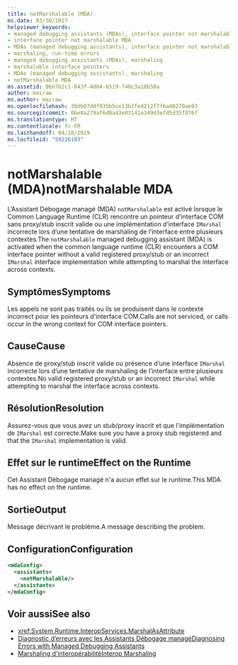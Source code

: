 ```yaml
---
title: notMarshalable (MDA)
ms.date: 03/30/2017
helpviewer_keywords:
- managed debugging assistants (MDAs), interface pointer not marshalable
- interface pointer not marshalable MDA
- MDAs (managed debugging assistants), interface pointer not marshalable
- marshaling, run-time errors
- managed debugging assistants (MDAs), marshaling
- marshalable interface pointers
- MDAs (managed debugging assistants), marshaling
- notMarshalable MDA
ms.assetid: 96e7b2c1-843f-4d64-b519-740c3a18b50a
author: mairaw
ms.author: mairaw
ms.openlocfilehash: 30db07ddf935b5ce13b1fe4212f7f6a40270ae93
ms.sourcegitcommit: 0be8a279af6d8a43e03141e349d3efd5d35f8767
ms.translationtype: HT
ms.contentlocale: fr-FR
ms.lasthandoff: 04/18/2019
ms.locfileid: "59226103"
---
```

# <a name="notmarshalable-mda"></a><span data-ttu-id="66592-102">notMarshalable (MDA)</span><span class="sxs-lookup"><span data-stu-id="66592-102">notMarshalable MDA</span></span>
<span data-ttu-id="66592-103">L’Assistant Débogage managé (MDA) `notMarshalable` est activé lorsque le Common Language Runtime (CLR) rencontre un pointeur d’interface COM sans proxy/stub inscrit valide ou une implémentation d’interface `IMarshal` incorrecte lors d’une tentative de marshaling de l’interface entre plusieurs contextes.</span><span class="sxs-lookup"><span data-stu-id="66592-103">The `notMarshalable` managed debugging assistant (MDA) is activated when the common language runtime (CLR) encounters a COM interface pointer without a valid registered proxy/stub or an incorrect `IMarshal` interface implementation while attempting to marshal the interface across contexts.</span></span>  
  
## <a name="symptoms"></a><span data-ttu-id="66592-104">Symptômes</span><span class="sxs-lookup"><span data-stu-id="66592-104">Symptoms</span></span>  
 <span data-ttu-id="66592-105">Les appels ne sont pas traités ou ils se produisent dans le contexte incorrect pour les pointeurs d'interface COM.</span><span class="sxs-lookup"><span data-stu-id="66592-105">Calls are not serviced, or calls occur in the wrong context for COM interface pointers.</span></span>  
  
## <a name="cause"></a><span data-ttu-id="66592-106">Cause</span><span class="sxs-lookup"><span data-stu-id="66592-106">Cause</span></span>  
 <span data-ttu-id="66592-107">Absence de proxy/stub inscrit valide ou présence d’une interface `IMarshal` incorrecte lors d’une tentative de marshaling de l’interface entre plusieurs contextes.</span><span class="sxs-lookup"><span data-stu-id="66592-107">No valid registered proxy/stub or an incorrect `IMarshal` while attempting to marshal the interface across contexts.</span></span>  
  
## <a name="resolution"></a><span data-ttu-id="66592-108">Résolution</span><span class="sxs-lookup"><span data-stu-id="66592-108">Resolution</span></span>  
 <span data-ttu-id="66592-109">Assurez-vous que vous avez un stub/proxy inscrit et que l'implémentation de `IMarshal` est correcte.</span><span class="sxs-lookup"><span data-stu-id="66592-109">Make sure you have a proxy stub registered and that the `IMarshal` implementation is valid.</span></span>  
  
## <a name="effect-on-the-runtime"></a><span data-ttu-id="66592-110">Effet sur le runtime</span><span class="sxs-lookup"><span data-stu-id="66592-110">Effect on the Runtime</span></span>  
 <span data-ttu-id="66592-111">Cet Assistant Débogage managé n'a aucun effet sur le runtime.</span><span class="sxs-lookup"><span data-stu-id="66592-111">This MDA has no effect on the runtime.</span></span>  
  
## <a name="output"></a><span data-ttu-id="66592-112">Sortie</span><span class="sxs-lookup"><span data-stu-id="66592-112">Output</span></span>  
 <span data-ttu-id="66592-113">Message décrivant le problème.</span><span class="sxs-lookup"><span data-stu-id="66592-113">A message describing the problem.</span></span>  
  
## <a name="configuration"></a><span data-ttu-id="66592-114">Configuration</span><span class="sxs-lookup"><span data-stu-id="66592-114">Configuration</span></span>  
  
```xml  
<mdaConfig>  
  <assistants>  
    <notMarshalable/>  
  </assistants>  
</mdaConfig>  
```  
  
## <a name="see-also"></a><span data-ttu-id="66592-115">Voir aussi</span><span class="sxs-lookup"><span data-stu-id="66592-115">See also</span></span>

- <xref:System.Runtime.InteropServices.MarshalAsAttribute>
- [<span data-ttu-id="66592-116">Diagnostic d’erreurs avec les Assistants Débogage managé</span><span class="sxs-lookup"><span data-stu-id="66592-116">Diagnosing Errors with Managed Debugging Assistants</span></span>](../../../docs/framework/debug-trace-profile/diagnosing-errors-with-managed-debugging-assistants.md)
- [<span data-ttu-id="66592-117">Marshaling d'interopérabilité</span><span class="sxs-lookup"><span data-stu-id="66592-117">Interop Marshaling</span></span>](../../../docs/framework/interop/interop-marshaling.md)

